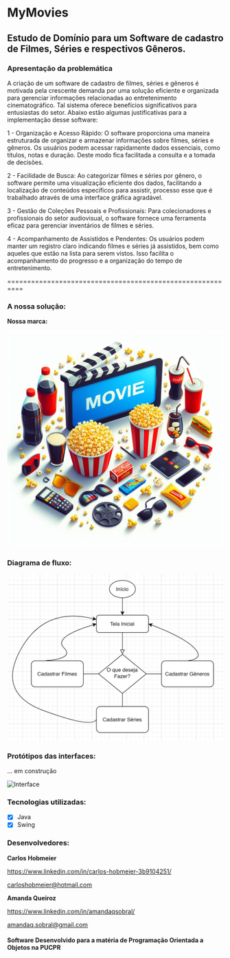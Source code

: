 # MyMovies

## Estudo de Domínio para um Software de cadastro de Filmes, Séries e respectivos Gêneros.

### Apresentação da problemática
A criação de um software de cadastro de filmes, séries e gêneros é motivada pela crescente demanda por uma solução eficiente e organizada para gerenciar informações relacionadas ao entretenimento cinematográfico. Tal sistema oferece benefícios significativos para entusiastas do setor. Abaixo estão algumas justificativas para a implementação desse software:

1 - Organização e Acesso Rápido:
O software proporciona uma maneira estruturada de organizar e armazenar informações sobre filmes, séries e gêneros. Os usuários podem acessar rapidamente dados essenciais, como títulos, notas e duração. Deste modo fica facilitada a consulta e a tomada de decisões.

2 - Facilidade de Busca:
Ao categorizar filmes e séries por gênero, o software permite uma visualização eficiente dos dados, facilitando a localização de conteúdos específicos para assistir, processo esse que é trabalhado através de uma interface gráfica agradável.

3 - Gestão de Coleções Pessoais e Profissionais:
Para colecionadores e profissionais do setor audiovisual, o software fornece uma ferramenta eficaz para gerenciar inventários de filmes e séries.

4 - Acompanhamento de Assistidos e Pendentes:
Os usuários podem manter um registro claro indicando filmes e séries já assistidos, bem como aqueles que estão na lista para serem vistos. Isso facilita o acompanhamento do progresso e a organização do tempo de entretenimento.

==========================================================

### A nossa solução:
**Nossa marca:**

<img src="https://github.com/carloshobmeier/Assets/blob/main/MyMovies/imagem.jpeg" width="600">


### Diagrama de fluxo:
<img src="https://github.com/carloshobmeier/Assets/blob/main/MyMovies/Diagrama_de_fluxo.jpg" width="600">



### Protótipos das interfaces:
... em construção

![Interface](https://media3.giphy.com/media/tNB5bIu3E5Z0EYEMP5/giphy.gif?cid=ecf05e47ppshmr874b0s1bqu64qzq9jswq698abiczce3qw9&ep=v1_gifs_search&rid=giphy.gif&ct=g)





### Tecnologias utilizadas:
- [x] Java
- [x] Swing

### Desenvolvedores:
**Carlos Hobmeier**

https://www.linkedin.com/in/carlos-hobmeier-3b9104251/

carloshobmeier@hotmail.com

**Amanda Queiroz**

https://www.linkedin.com/in/amandaqsobral/

amandaq.sobral@gmail.com

#### Software Desenvolvido para a matéria de Programação Orientada a Objetos na PUCPR






